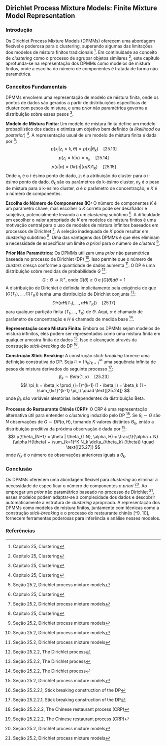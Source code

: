 ## Dirichlet Process Mixture Models: Finite Mixture Model Representation

### Introdução
Os Dirichlet Process Mixture Models (DPMMs) oferecem uma abordagem flexível e poderosa para o clustering, superando algumas das limitações dos modelos de mistura finitos tradicionais [^1]. Em continuidade ao conceito de *clustering* como o processo de agrupar objetos similares [^1], este capítulo aprofunda-se na representação dos DPMMs como modelos de mistura finitos, onde a escolha do número de componentes é tratada de forma não paramétrica.

### Conceitos Fundamentais
DPMMs envolvem uma representação de modelo de mistura finita, onde os pontos de dados são gerados a partir de distribuições específicas de cluster com pesos de mistura, e uma *prior* não paramétrica governa a distribuição sobre esses pesos [^1].

**Modelo de Mistura Finita:** Um modelo de mistura finita define um modelo probabilístico dos dados e otimiza um objetivo bem definido (a *likelihood* ou *posterior*) [^1]. A representação usual de um modelo de mistura finita é dada por [^5]:
$$\
p(x_i | z_i = k, \theta) = p(x_i | \theta_k) \quad \text{[25.13]}
$$
$$\
p(z_i = k | \pi) = \pi_k \quad \text{[25.14]}
$$
$$\
p(\pi | \alpha) = Dir(\pi | (\alpha / K) 1_K) \quad \text{[25.15]}
$$
Onde $x_i$ é o i-ésimo ponto de dado, $z_i$ é a atribuição do cluster para o i-ésimo ponto de dado, $\theta_k$ são os parâmetros do k-ésimo cluster, $\pi_k$ é o peso de mistura para o k-ésimo cluster, $\alpha$ é o parâmetro de concentração, e $K$ é o número de componentes.

**Escolha do Número de Componentes (K):** O número de componentes $K$ é um parâmetro chave, mas escolher o $K$ correto pode ser desafiador e subjetivo, potencialmente levando a um *clustering* subótimo [^1]. A dificuldade em escolher o valor apropriado de $K$ em modelos de mistura finitos é uma motivação central para o uso de modelos de mistura infinitos baseados em processos de Dirichlet [^5]. A seleção inadequada de $K$ pode resultar em *clustering* subótimo [^1]. Uma das vantagens dos DPMMs é que eles eliminam a necessidade de especificar um limite *a priori* para o número de *clusters* [^5].

**Prior Não Paramétrica:** Os DPMMs utilizam uma *prior* não paramétrica baseada no processo de Dirichlet (DP) [^5]. Isso permite que o número de *clusters* cresça conforme a quantidade de dados aumenta [^5]. O DP é uma distribuição sobre medidas de probabilidade $G$ [^8]:
$$\
G: \Theta \rightarrow \mathbb{R}^+ \text{, onde } G(\theta) \geq 0 \text{ e } \int G(\theta) d\theta = 1
$$
A distribuição de Dirichlet é definida implicitamente pela exigência de que $(G(T_1), ..., G(T_K))$ tenha uma distribuição de Dirichlet conjunta [^8]:
$$\
Dir(\alpha H(T_1), ..., \alpha H(T_K)) \quad \text{[25.17]}
$$
para qualquer partição finita $(T_1, ..., T_K)$ de $\Theta$. Aqui, $\alpha$ é chamado de parâmetro de concentração e $H$ é chamado de medida base [^8].

**Representação como Mistura Finita:** Embora os DPMMs sejam modelos de mistura infinitos, eles podem ser representados como uma mistura finita em qualquer amostra finita de dados [^5]. Isso é alcançado através da construção *stick-breaking* do DP [^9].

**Construção Stick-Breaking:** A construção *stick-breaking* fornece uma definição construtiva do DP. Seja $\pi = \{\pi_k\}_{k=1}^\infty$ uma sequência infinita de pesos de mistura derivados do seguinte processo [^9]:
$$\
\beta_k \sim Beta(1, \alpha) \quad \text{[25.23]}
$$
$$\
\pi_k = \beta_k \prod_{l=1}^{k-1} (1 - \beta_l) = \beta_k (1 - \sum_{l=1}^{k-1} \pi_l) \quad \text{[25.24]}
$$
onde $\beta_k$ são variáveis aleatórias independentes da distribuição Beta.

**Processo do Restaurante Chinês (CRP):** O CRP é uma representação alternativa útil para entender o *clustering* induzido pelo DP [^10]. Se $\theta_i \sim G$ são $N$ observações de $G \sim DP(\alpha, H)$, tomando $K$ valores distintos $\Theta_k$, então a distribuição preditiva da próxima observação é dada por [^10]:
$$\
p(\theta_{N+1} = \theta | \theta_{1:N}, \alpha, H) = \frac{1}{\alpha + N} (\alpha H(\theta) + \sum_{k=1}^K N_k \delta_{\theta_k} (\theta)) \quad \text{[25.27]}
$$
onde $N_k$ é o número de observações anteriores iguais a $\theta_k$.

### Conclusão
Os DPMMs oferecem uma abordagem flexível para *clustering* ao eliminar a necessidade de especificar o número de componentes *a priori* [^5]. Ao empregar um *prior* não paramétrico baseado no processo de Dirichlet [^5], esses modelos podem adaptar-se à complexidade dos dados e descobrir automaticamente a estrutura de *clustering* apropriada. A representação dos DPMMs como modelos de mistura finitos, juntamente com técnicas como a construção *stick-breaking* e o processo do restaurante chinês [^9, 10], fornecem ferramentas poderosas para inferência e análise nesses modelos.

### Referências
[^1]: Capítulo 25, Clustering
[^5]: Seção 25.2, Dirichlet process mixture models
[^8]: Seção 25.2.2, The Dirichlet process
[^9]: Seção 25.2.2.1, Stick breaking construction of the DP
[^10]: Seção 25.2.2.2, The Chinese restaurant process (CRP)
<!-- END -->